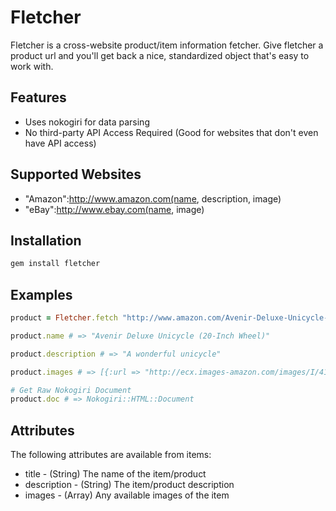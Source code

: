 # Fletcher 

Fletcher is a cross-website product/item information fetcher. Give fletcher a product url and you'll get back a nice, standardized object that's easy to work with.

## Features 

* Uses nokogiri for data parsing
* No third-party API Access Required (Good for websites that don't even have API access) 

## Supported Websites

* "Amazon":http://www.amazon.com(name, description, image)
* "eBay":http://www.ebay.com(name, image)

## Installation

```bash
gem install fletcher
```

## Examples

```ruby
product = Fletcher.fetch "http://www.amazon.com/Avenir-Deluxe-Unicycle-20-Inch-Wheel/dp/B00165Q9F8"

product.name # => "Avenir Deluxe Unicycle (20-Inch Wheel)"

product.description # => "A wonderful unicycle"

product.images # => [{:url => "http://ecx.images-amazon.com/images/I/41b3TNb3uCL._SL500_AA300_.jpg", :alt => "Avenir Deluxe Unicycle (20-Inch Wheel)"}]

# Get Raw Nokogiri Document
product.doc # => Nokogiri::HTML::Document
```

## Attributes

The following attributes are available from items:

* title - (String) The name of the item/product
* description - (String) The item/product description
* images - (Array) Any available images of the item

